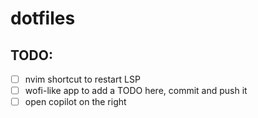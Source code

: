 # dotfiles

## TODO:
- [ ] nvim shortcut to restart LSP
- [ ] wofi-like app to add a TODO here, commit and push it
- [ ] open copilot on the right
